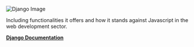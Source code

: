 ![Django Image](https://miro.medium.com/max/2000/1*HVKOLLX7wprRbHTl2IPDcQ.png)

Including functionalities it offers and how it stands against Javascript in the web development sector.

**[Django Documentation](https://docs.djangoproject.com/en/3.0/)** 
